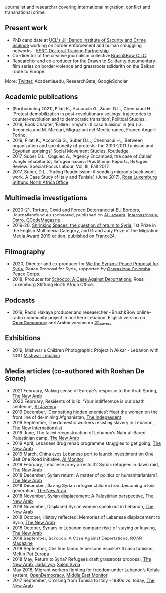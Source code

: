 Journalist and researcher covering international migration, conflict and transnational crime.

## Present work
- PhD candidate at [UCL's Jill Dando Institute of Security and Crime Science](https://www.ucl.ac.uk/jill-dando-institute/) working on border enforcement and human smuggling networks - [ESRC Doctoral Training Partnership](https://ubel-dtp.ac.uk). 
- Co-director of the creative journalism collective [Brush&Bow C.I.C](https://brushandbow.com).
- Researcher and co-producer for the [Drawn to Solidarity](https://culturalfoundation.eu/stories/cosround2-border-violence-monitoring-network) ducumentary-film series on border violence and grassroots solidaritn on the Balkan route to Europe.

More: [Twitter](https://twitter.com/davidlsuber), Academia.edu, ResearchGate, GoogleScholar

## Academic publications
- (Forthcoming 2021), Pilati K., Acconcia G., Suber D.L., Chennaoui H., ‘Protest demobilization in post-revolutionary settings: trajectories to counter-revolution and to democratic transition’, Political Studies.
- 2019, Book Chapter, ‘Fallire i rimpatri: Il caso tunisino’ in (ed.) G. Acconcia and M. Mercuri, Migrazioni nel Mediterraneo, Franco Angeli: Torino.
- 2019, Pilati K., Acconcia G., Suber D.L., Chennaoui H., ‘Between organization and spontaneity of protests: the 2010-2011 Tunisian and Egyptian uprisings’, Social Movement Studies, Routledge.
- 2017, Suber D.L., Coguiec A., ‘Agency Encamped, the case of Calais’ Jungle inhabitants’, Refugee Issues: Practitioner Reports, Refugee Review: Special Focus Labour, Vol. III, Fall 2017.
- 2017, Suber, D.L., ‘Failing Readmission: if sending migrants back won’t work. A Case Study of Italy and Tunisia’, (June 2017), [Rosa Luxemburg Stiftung North Africa Office](https://rosaluxna.org/publications/failing-readmission-if-sending-migrants-back-wont-work-a-case-study-of-italy-and-tunisia/). 

## Multimedia investigations
-  2020-21, [Torture, Covid and Forced Deterrance at EU Borders](https://www.journalismfund.eu/supported-projects/torture-covid-19-and-forced-deterrence-eu-borders), Journalismfund.eu sponsored, published on [Al Jazeera](https://www.aljazeera.net/news/humanrights/2020/12/27/تحقيق-استقصائي-خاص-للجزيرة-نت-يكشف), [Internazionale](https://www.internazionale.it/sommario), [Ostro](https://www.ostro.si/hr/price/torture-covid-19-i-prisilna-odvracanja-na-granicama), [QCodeMagazine](https://www.qcodemag.it/indice/reportage/tortura-covid-19-e-rimpatri/).
- 2019-20, [Shrinking Spaces: the question of return to Syria](https://www.migration-media-award.eu/index.php/en/winning-stories-5/2019/134-english/winners-en/winners-en-2019/multimedia-en-2019/311-shrinking-spaces), 1st Prize in the English Multimedia Category, and Grand Jury Prize of the Migration Media Award 2019 edition, published on [France24](https://webdoc.france24.com/shrinking-spaces/).

## Filmography
- 2020, Director and co-producer for [We the Syrians: Peace Proposal for Syria](https://www.youtube.com/watch?v=VyAxRCCDJyQ), Peace Proposal for Syria, supported by [Operazione Colomba Peace Corps](http://www.operazionecolomba.it/noisiriani).
- 2018, Producer for [Scirocco: A Case Against Deportations](https://vimeo.com/278007474), Rosa Luxemburg Stiftung North Africa Office. 

## Podcasts
- 2019, Radio Hakaya producer and reseaercher - Brush&Bow online-radio community project in northern Lebanon, English version on [OpenDemocracy](https://www.opendemocracy.net/en/author/radio-hakaya/) and Arabic version on [رصيف22](https://raseef22.net/keyword/1000566-راديو%20حكايا)

## Exhibitions
- 2019, Mishwar's Children Photographic Project in Akkar - Lebanon with NGO [Mishwar Lebanon](https://mishwar.org/exhibition/)

## Media articles (co-authored with Roshan De Stone)
- 2021 February, Making sense of Europe's response to the Arab Spring, [The New Arab](https://english.alaraby.co.uk/english/indepth/2021/2/3/making-sense-of-europes-response-to-the-arab-spring)
- 2020 February, Residents of Idlib: ‘Your indifference is our death sentence’, [Al Jazeera](https://www.aljazeera.com/features/2020/2/20/residents-of-idlib-your-indifference-is-our-death-sentence)
- 2019 December, ‘Combatting hidden enemies’: Meet the women on the front line of de-mining Afghanistan, [The Independent](https://www.independent.co.uk/news/world/asia/afghanistan-landmine-women-taliban-attack-mena-mengal-murder-a9223896.html)
- 2019 September, The domestic workers resisting slavery in Lebanon, [The New Internationalist](https://newint.org/features/2019/09/16/domestic-workers-resisting-slavery-lebanon)
- 2019 June, The failed reconstruction of Lebanon's Nahr al-Bared Palestinian camp, [The New Arab](https://english.alaraby.co.uk/english/indepth/2019/6/11/the-failed-reconstruction-of-lebanons-nahr-al-bared-palestinian-camp)
- 2019 April, Lebanese drug rehab programme struggles to get going, [The New Arab](https://english.alaraby.co.uk/english/indepth/2019/4/16/lebanese-drug-rehab-programme-struggles-to-get-going)
- 2019 March, China eyes Lebanese port to launch investiment on One Belt One Road initiative, [Al Monitor](https://www.al-monitor.com/originals/2019/03/china-lebanon-tripoli-port-investments-syria-reconstruction.html)
- 2019 February, Lebanese army arrests 32 Syrian refugees in dawn raid, [The New Arab](https://english.alaraby.co.uk/english/indepth/2019/2/8/lebanese-army-arrests-32-syrian-refugees-in-dawn-raid)
- 2018 December, Syrian return: A matter of politics or humanitarianism?, [The New Arab](https://english.alaraby.co.uk/english/indepth/2018/12/26/syrian-return-a-matter-of-politics-or-humanitarianism)
- 2018 December, Saving Syrian refugee children from becoming a lost generation, [The New Arab](https://english.alaraby.co.uk/english/indepth/2018/12/11/saving-syrian-refugee-children-from-becoming-a-lost-generation)
- 2018 November, Syrian displacement: A Palestinian perspective, [The New Arab](https://english.alaraby.co.uk/english/indepth/2018/11/7/syrian-displacement-a-palestinian-perspective)
- 2018 November, Displaced Syrian women speak out in Lebanon, [The New Arab](https://english.alaraby.co.uk/english/indepth/2018/11/23/displaced-syrian-women-speak-out-in-lebanon)
- 2018 October, History reflected: Memories of Lebanese displacement to Syria, [The New Arab](https://english.alaraby.co.uk/english/indepth/2018/10/24/history-reflected-memories-of-lebanese-displacement-to-syria)
- 2018 October, Syrians in Lebanon compare risks of staying or leaving, [The New Arab](https://english.alaraby.co.uk/english/indepth/2018/10/16/syrians-in-lebanon-compare-risks-of-staying-or-leaving)
- 2018 September, Scirocco: A Case Against Deportations, [ROAR Magazine](https://roarmag.org/films/scirocco-case-deportations/)
- 2018 September, Che fine fanno le persone espulse? Il caso tunisino, [Meltin Pot Europa](https://www.meltingpot.org/Scirocco-A-Case-Against-Deportations-un-animazione-sui.html#.YF3URy2cbLb)
- 2018 May, Return to Syria? Refugees draft grassroots proposal, [The New Arab](https://english.alaraby.co.uk/english/indepth/2018/5/14/return-to-syria-refugees-draft-grassroots-proposal), [Jadaliyya](https://www.jadaliyya.com/Details/37513/Return-to-Syria-A-Proposal-from-Syrian-Refugees-in-Lebanon), [Salon Syria](https://salonsyria.com/author/david-l-suber-and-roshan-de-stone/#.YF3y_S2cbVp)
- May 2018, Migrant workers fighting for freedom under Lebanon’s Kefala system, [OpenDemocracy](https://www.opendemocracy.net/en/north-africa-west-asia/migrant-workers-fighting-for-freedom-under-leba/), [Middle East Monitor](https://www.middleeastmonitor.com/20180508-women-migrant-workers-come-together-against-the-kafala-system-in-lebanon/)
- 2017 September, Crossing from Tunisia to Italy - 1980s vs. today, [The New Arab](https://english.alaraby.co.uk/english/indepth/2017/9/5/crossing-from-tunisia-to-italy-1980s-vs-today)
